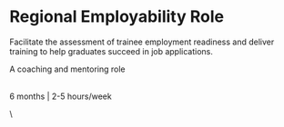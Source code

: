 # Regional Employability Role

Facilitate the assessment of trainee employment readiness and deliver training to help graduates succeed in job applications. &#x20;

A coaching and mentoring role

\
6 months | 2-5 hours/week

\

